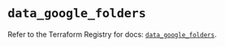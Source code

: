 # `data_google_folders`

Refer to the Terraform Registry for docs: [`data_google_folders`](https://registry.terraform.io/providers/hashicorp/google-beta/5.13.0/docs/data-sources/google_folders).
